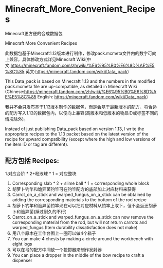 # Minecraft_More_Convenient_Recipes
Minecraft更方便的合成数据包

Minecraft More Convenient Recipes


此数据包基于Minecraft1.13版本进行制作，修改pack.mcmeta文件内的数字可向上兼容，具体修改方式详见Minecraft Wiki(中文:https://minecraft.fandom.com/zh/wiki/%E6%95%B0%E6%8D%AE%E5%8C%85 英文:https://minecraft.fandom.com/wiki/Data_pack)

This Data_pack is based on Minecraft 1.13 and the numbers in the modified pack.mcmeta file are up-compatible, as detailed in Minecraft Wiki (Chinese:https://minecraft.fandom.com/zh/wiki/%E6%95%B0%E6%8D%AE%E5%8C%85 English: https://minecraft.fandom.com/wiki/Data_pack)


我并不会只发布基于1.13版本制作的数据包，而是会基于最新版本的配方，将合适的配方写入1.13的数据包内，以便向上兼容(高版本和低版本的物品ID或标签不同的情况除外)。

Instead of just publishing Data_pack based on version 1.13, I write the appropriate recipes to the 1.13 packet based on the latest version of the recipe for upward compatibility (except where the high and low versions of the item ID or tag are different).




## 配方包括 Recipes:
1.对应台阶 * 2+粘液球 * 1 = 对应整块
1. Corresponding slab * 2 + slime ball * 1 = corresponding whole block
2. 胡萝卜钓竿和诡异菌钓竿可在钓竿配方的底部加上对应材料来获得
2. Carrot_on_a_stick and warped_fungus_on_a_stick can be obtained by adding the corresponding materials to the bottom of the rod recipe
3. 胡萝卜钓竿和诡异菌钓竿现在可以把对应材料从钓竿上取下，但不会返还胡萝卜和诡异菌(掉过耐久的不行)
3. Carrot_on_a_stick and warped_fungus_on_a_stick can now remove the corresponding material from the rod, but will not return carrots and warped_fungus (Item durability dissatisfaction does not make)
4. 用八个原木在工作台围上一圈可以做4个箱子
4. You can make 4 chests by making a circle around the workbench with eight logs
5. 可以在弓的配方中间放一个投掷器来制作发射器
5. You can place a dropper in the middle of the bow recipe to craft a dispenser
